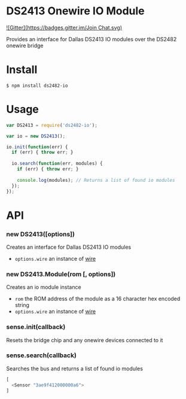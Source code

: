 # DS2413 Onewire IO Module

[![Gitter](https://badges.gitter.im/Join Chat.svg)](https://gitter.im/ianmetcalf/node-ds2482?utm_source=badge&utm_medium=badge&utm_campaign=pr-badge&utm_content=badge)

Provides an interface for Dallas DS2413 IO modules over the DS2482 onewire bridge

# Install

```
$ npm install ds2482-io
```

# Usage

```js
var DS2413 = require('ds2482-io');

var io = new DS2413();

io.init(function(err) {
  if (err) { throw err; }
  
  io.search(function(err, modules) {
    if (err) { throw err; }
    
    console.log(modules); // Returns a list of found io modules
  });
});
```

# API

### new DS2413([options])
Creates an interface for Dallas DS2413 IO modules

- `options.wire` an instance of [wire](https://github.com/ianmetcalf/node-ds2482)

### new DS2413.Module(rom [, options])
Creates an io module instance

- `rom` the ROM address of the module as a 16 character hex encoded string
- `options.wire` an instance of [wire](https://github.com/ianmetcalf/node-ds2482)

### sense.init(callback)
Resets the bridge chip and any onewire devices connected to it

### sense.search(callback)
Searches the bus and returns a list of found io modules

```js
[
  <Sensor "3ae9f412000000a6">
]
```
